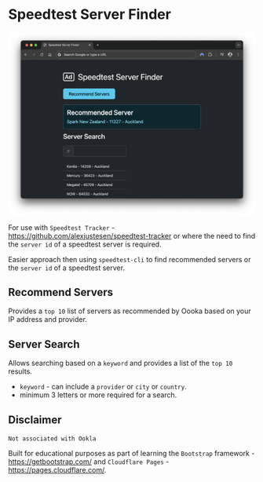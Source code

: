 # Speedtest Server Finder 

<img src="/screenshots/screenshot 2024-06-25 at 15.26.51.png" width="550"> 

For use with `Speedtest Tracker` - https://github.com/alexjustesen/speedtest-tracker or where the need to find the `server id` of a speedtest server is required.

Easier approach then using `speedtest-cli` to find recommended servers or the `server id` of a speedtest server.

## Recommend Servers
Provides a `top 10` list of servers as recommended by Oooka based on your IP address and provider.

## Server Search
Allows searching based on a `keyword` and provides a list of the `top 10` results. 
- `keyword` - can include a `provider` or `city` or `country`.
- minimum 3 letters or more required for a search.

## Disclaimer
```
Not associated with Ookla
```

Built for educational purposes as part of learning the `Bootstrap` framework - https://getbootstrap.com/ and `Cloudflare Pages` - https://pages.cloudflare.com/.